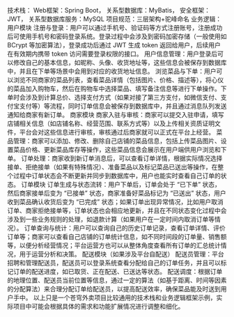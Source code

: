 技术栈：
        Web框架：Spring Boot，
        关系型数据库：MyBatis，
        安全框架：JWT，
        关系型数据库服务：MySQL
        项目规范：三层架构+驼峰命名
业务逻辑：
用户模块
注册与登录：用户可以通过手机号、验证码等方式注册账号，注册成功后可使用手机号和密码登录系统。登录过程中会涉及到密码加密存储（一般使用如 BCrypt 等加密算法），登录成功后通过 JWT 生成 token 返回给用户，后续用户在有效期内携带 token 访问需要登录权限的接口。
用户信息管理：用户登录后可以修改自己的基本信息，如昵称、头像、收货地址等，这些信息会被保存到数据库中，并且在下单等场景中会用到对应的收货地址信息。
浏览菜品与下单：用户可以浏览不同商家的菜品列表，查看菜品详情（包括图片、价格、描述等），将心仪的菜品加入购物车，然后在购物车中选择菜品、填写备注信息等进行下单操作。下单时会涉及到计算总价、选择支付方式（如果对接了第三方支付，如微信支付、支付宝支付等）等流程，同时订单信息会被保存到数据库中，并且通过消息队列发送通知给商家有新订单。
商家模块
商家入驻与审核：商家可以提交入驻申请，填写店铺相关信息（如店铺名称、经营范围、联系方式等）以及上传相关资质证明文件，平台会对这些信息进行审核，审核通过后商家就可以正式在平台上经营。
菜品管理：商家可以添加、修改、删除自己店铺的菜品信息，包括上传菜品图片、设置菜品价格、更新菜品库存等操作，这些菜品信息会展示在用户端供用户浏览和下单。
订单处理：商家收到新订单消息后，可以查看订单详情，根据实际情况选择接单、拒绝接单（如果有特殊情况）、准备菜品以及标记菜品已送出等操作，在整个过程中订单状态会不断更新并同步到数据库中，用户也能实时查看自己订单的状态。
订单模块
订单生成与状态流转：用户下单后，订单会处于 “已下单” 状态，然后商家接单后变为 “已接单” 状态，商家准备好菜品标记为 “已送出” 状态，用户收到菜品确认收货后变为 “已完成” 状态；如果订单出现异常情况，比如用户取消订单、商家拒绝接单等，订单状态也会相应地更新，并且在不同状态变化过程中会涉及到一些业务规则的处理，如退款计算（如果用户在一定时间内取消订单等情况）。
订单查询与统计：用户可以查询自己的历史订单记录，查看订单详情、评价订单等；商家可以查看自己店铺的订单统计信息，如不同时间段的订单量、销售额等，以便分析经营情况；平台运营方也可以从整体角度查看所有订单的汇总统计情况，用于运营分析和决策。
配送模块（如果涉及平台自配送）
配送员管理：平台招聘和管理配送员，配送员可以登录系统查看分配给自己的订单任务，并且可以标记订单的配送进度，如已取货、正在配送、已送达等状态。
配送调度：根据订单的地理位置、配送员当前位置等信息，通过一定的算法（如基于距离、时间等因素的分配算法）来合理分配订单给配送员，以提高配送效率，确保菜品能及时送到用户手中。
以上只是一个苍穹外卖项目比较通用的技术栈和业务逻辑框架示例，实际项目中可能会根据具体的需求和功能扩展情况进行调整和细化。
